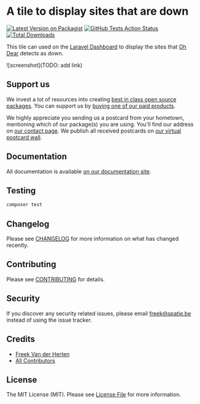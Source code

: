 # A tile to display sites that are down

[![Latest Version on Packagist](https://img.shields.io/packagist/v/spatie/laravel-dashboard-oh-dear-uptime-tile.svg?style=flat-square)](https://packagist.org/packages/spatie/laravel-dashboard-oh-dear-uptime-tile)
[![GitHub Tests Action Status](https://img.shields.io/github/workflow/status/spatie/laravel-dashboard-oh-dear-uptime-tile/run-tests?label=tests)](https://github.com/spatie/laravel-dashboard-oh-dear-uptime-tile/actions?query=workflow%3Arun-tests+branch%3Amaster)
[![Total Downloads](https://img.shields.io/packagist/dt/spatie/laravel-dashboard-oh-dear-uptime-tile.svg?style=flat-square)](https://packagist.org/packages/spatie/laravel-dashboard-oh-dear-uptime-tile)

This tile can used on the [Laravel Dashboard](https://github.com/spatie/laravel-dashboard) to display the sites that [Oh Dear](https://ohdear.app) detects as down.

![screenshot](TODO: add link)

## Support us

We invest a lot of resources into creating [best in class open source packages](https://spatie.be/open-source). You can support us by [buying one of our paid products](https://spatie.be/open-source/support-us). 

We highly appreciate you sending us a postcard from your hometown, mentioning which of our package(s) you are using. You'll find our address on [our contact page](https://spatie.be/about-us). We publish all received postcards on [our virtual postcard wall](https://spatie.be/open-source/postcards).

## Documentation

All documentation is available [on our documentation site](https://docs.spatie.be/laravel-dashboard/v1/adding-tiles/oh-dear-uptime).

## Testing

``` bash
composer test
```

## Changelog

Please see [CHANGELOG](CHANGELOG.md) for more information on what has changed recently.

## Contributing

Please see [CONTRIBUTING](CONTRIBUTING.md) for details.

## Security

If you discover any security related issues, please email freek@spatie.be instead of using the issue tracker.

## Credits

- [Freek Van der Herten](https://github.com/freekmurze)
- [All Contributors](../../contributors)

## License

The MIT License (MIT). Please see [License File](LICENSE.md) for more information.
